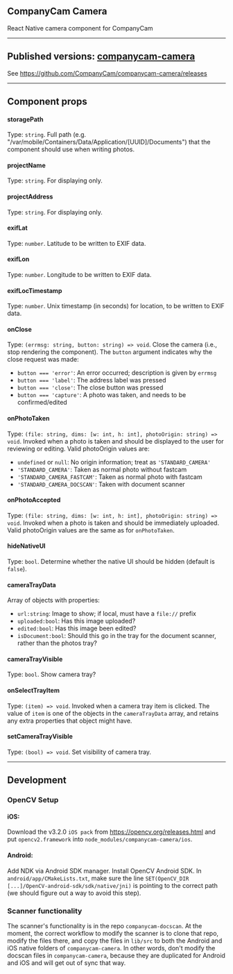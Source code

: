 ## CompanyCam Camera

React Native camera component for CompanyCam

***
## Published versions: [companycam-camera](https://www.npmjs.com/package/companycam-camera)

See https://github.com/CompanyCam/companycam-camera/releases

***
## Component props

#### storagePath
Type: `string`. Full path (e.g. "/var/mobile/Containers/Data/Application/[UUID]/Documents") that the component should use when writing photos.

#### projectName
Type: `string`. For displaying only.

#### projectAddress
Type: `string`. For displaying only.

#### exifLat
Type: `number`. Latitude to be written to EXIF data.

#### exifLon
Type: `number`. Longitude to be written to EXIF data.

#### exifLocTimestamp
Type: `number`. Unix timestamp (in seconds) for location, to be written to EXIF data.

#### onClose
Type: `(errmsg: string, button: string) => void`. Close the camera (i.e., stop rendering the component).  The `button` argument indicates why the close request was made:
- `button === 'error'`: An error occurred; description is given by `errmsg`
- `button === 'label'`: The address label was pressed
- `button === 'close'`: The close button was pressed
- `button === 'capture'`: A photo was taken, and needs to be confirmed/edited

#### onPhotoTaken
Type: `(file: string, dims: [w: int, h: int], photoOrigin: string) => void`. Invoked when a photo is taken and should be displayed to the user for reviewing or editing.  Valid photoOrigin values are:
- `undefined` or `null`: No origin information; treat as `'STANDARD_CAMERA'`
- `'STANDARD_CAMERA'`: Taken as normal photo without fastcam
- `'STANDARD_CAMERA_FASTCAM'`: Taken as normal photo with fastcam
- `'STANDARD_CAMERA_DOCSCAN'`: Taken with document scanner

#### onPhotoAccepted
Type: `(file: string, dims: [w: int, h: int], photoOrigin: string) => void`. Invoked when a photo is taken and should be immediately uploaded.  Valid photoOrigin values are the same as for `onPhotoTaken`.

#### hideNativeUI
Type: `bool`. Determine whether the native UI should be hidden (default is `false`).

#### cameraTrayData
Array of objects with properties:
- `url:string`: Image to show; if local, must have a `file://` prefix
- `uploaded:bool`: Has this image uploaded?
- `edited:bool`: Has this image been edited?
- `isDocument:bool`: Should this go in the tray for the document scanner, rather than the photos tray?

#### cameraTrayVisible
Type: `bool`.  Show camera tray?

#### onSelectTrayItem
Type: `(item) => void`.  Invoked when a camera tray item is clicked.  The value of `item` is one of the objects in the `cameraTrayData` array, and retains any extra properties that object might have.

#### setCameraTrayVisible
Type: `(bool) => void`.  Set visibility of camera tray.

***
## Development

### OpenCV Setup

#### iOS:

Download the v3.2.0 `iOS pack` from https://opencv.org/releases.html and put `opencv2.framework` into `node_modules/companycam-camera/ios`.

#### Android:

Add NDK via Android SDK manager.  Install OpenCV Android SDK.  In `android/app/CMakeLists.txt`, make sure the line `SET(OpenCV_DIR [...]/OpenCV-android-sdk/sdk/native/jni)` is pointing to the correct path (we should figure out a way to avoid this step).

### Scanner functionality

The scanner's functionality is in the repo `companycam-docscan`.  At the moment, the correct workflow to modify the scanner is to clone that repo, modify the files there, and copy the files in `lib/src` to both the Android and iOS native folders of `companycam-camera`.  In other words, don't modify the docscan files in `companycam-camera`, because they are duplicated for Android and iOS and will get out of sync that way.
